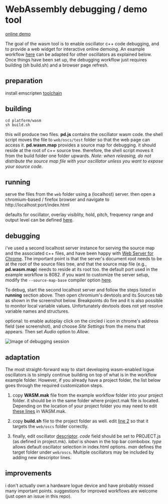 # WebAssembly debugging / demo tool

[online demo](https://webaudiomodules.org/demos/jariseon/logue/)

The goal of the wasm tool is to enable oscillator c++ code debugging, and to provide a web widget for interactive online demoing. An example workflow [here](https://github.com/jariseon/logue-sdk/tree/wasm-demos/platform/wasm) can be adapted for other oscillators as explained below. Once things have been set up, the debugging workflow just requires building (sh build.sh) and a browser page refresh.

## preparation

install emscripten [toolchain](https://github.com/jariseon/logue-sdk/tree/wasm-demos/tools/emscripten)

## building

```
cd platform/wasm
sh build.sh
```

this will produce two files. **pd.js** contains the oscillator wasm code. the shell script moves the file to `web/oscs/test` folder so that the web page can access it. **pd.wasm.map** provides a source map for debugging. it should reside at the root of c++ source tree. therefore, the shell script moves it from the build folder one folder upwards. *Note: when releasing, do not distribute the source map file with your oscillator unless you want to expose your source code.*


## running
serve the files from the `web` folder using a (localhost) server. then open a chromium-based / firefox browser and navigate to http://localhost:port/index.html

defaults for oscillator, overlay visiblity, hold, pitch, frequency range and output level can be defined [here](https://github.com/jariseon/logue-sdk/blob/wasm-demos/platform/ext/WAB/web/index.html#L23-L30). 

## debugging

i've used a second localhost server instance for serving the source map and the associated c++ files, and have been happy with [Web Server for Chrome](https://chrome.google.com/webstore/detail/web-server-for-chrome/ofhbbkphhbklhfoeikjpcbhemlocgigb?hl=en). The important point is that the server's document root needs to be at the root of the source files tree, and that the source map file (e.g., **pd.wasm.map**) needs to reside at its root too. the default port used in the example workflow is 8082. if you want to customize the server setup, modify the `--source-map-base` compiler option [here](https://github.com/jariseon/logue-sdk/blob/wasm-demos/platform/wasm/WASM.mak#L34).

To debug, start the second localhost server and follow the steps listed in **running** section above. Then open chromium's devtools and its Sources tab as shown in the screenshot below. Breakpoints do fire and it is also possible to monitor local variable values. Unfortunately devtools does not yet resolve variable names and structures.

optional: to enable autoplay click on the circled i icon in chrome's address field (see screenshot), and choose *Site Settings* from the menu that appears. Then set *Audio* option to *Allow*.

![Image of debugging session](https://github.com/jariseon/logue-sdk/tree/wasm-demos/platform/ext/WAB/logue-debugging.png)

## adaptation
The most straight-forward way to start developing wasm-enabled logue oscillators is to simply continue building on top of what is in the workflow example folder. However, if you already have a project folder, the list below goes through the required customization steps.

1. copy **WASM.mak** file from the example workflow folder into your project folder. it should be in the same folder where project.mak file is located. Depending on the location of your project folder you may need to edit [these lines](https://github.com/jariseon/logue-sdk/blob/wasm-demos/platform/wasm/WASM.mak#L9-L12) in WASM.mak.

2. copy **build.sh** file to the project folder as well. edit [line 2](https://github.com/jariseon/logue-sdk/blob/wasm-demos/platform/wasm/build.sh#L2) so that it targets the `web/oscs` folder correctly.

3. finally, edit oscillator [descriptor](https://github.com/jariseon/logue-sdk/blob/wasm-demos/platform/ext/WAB/web/logue-synth.js#L8). *code* field should be set to PROJECT.js (as defined in project.mk). *label* is shown in the top bar combobox. *type* allows default oscillator selection in index.html options. *man* defines the target folder under `web/oscs`. Multiple oscillators may be included by adding new descriptor lines.

## improvements
i don't actually own a hardware logue device and have probably missed many important points. suggestions for improved workflows are welcome (just open an issue in this repo).